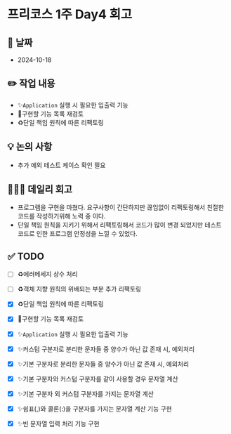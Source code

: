 # 프리코스 1주 Day4 회고

## 📅 날짜 
+ 2024-10-18

## ✏️ 작업 내용
- ✨`Application` 실행 시 필요한 입출력 기능
- 📌구현할 기능 목록 재검토
- ♻️단일 책임 원칙에 따른 리팩토링

## 💡 논의 사항
+ 추가 예외 테스트 케이스 확인 필요

## 🧑🏻‍💻 데일리 회고 
+ 프로그램을 구현을 마쳤다. 요구사항이 간단하지만 끊임없이 리팩토링해서 친절한 코드를 작성하기위해 노력 중 이다.
+ 단일 책임 원칙을 지키기 위해서 리팩토링해서 코드가 많이 변경 되었지만 테스트 코드로 인한 프로그램 안정성을 느낄 수 있었다.

## ✅ TODO
- [ ] ♻️에러메세지 상수 처리
- [ ] ♻️객체 지향 원칙의 위배되는 부분 추가 리팩토링
- [X] ♻️단일 책임 원칙에 따른 리팩토링 
- [X] 📌구현할 기능 목록 재검토
- [X] ✨`Application` 실행 시 필요한 입출력 기능
- [X] ✨커스텀 구분자로 분리한 문자들 중 양수가 아닌 값 존재 시, 예외처리
- [X] ✨기본 구분자로 분리한 문자들 중 양수가 아닌 값 존재 시, 예외처리
- [X] ✨기본 구분자와 커스텀 구분자를 같이 사용할 경우 문자열 계산
- [X] ✨기본 구분자 외 커스텀 구분자를 가지는 문자열 계산
- [X] ✨쉼표(,)와 콜론(:)을 구분자를 가지는 문자열 계산 기능 구현
- [X] ✨빈 문자열 입력 처리 기능 구현


